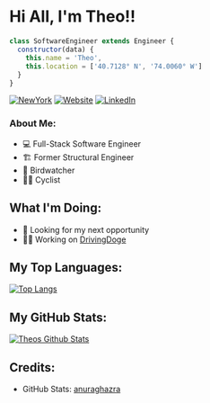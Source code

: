 <h1 style='margin-bottom:20px'> Hi All, I'm Theo!! </h1>

```js
class SoftwareEngineer extends Engineer {
  constructor(data) {
    this.name = 'Theo',
    this.location = ['40.7128° N', '74.0060° W']
  }
}
```


  [![NewYork](https://img.shields.io/badge/theo%20%40-New%20York-red?style=for-the-badge)][NewYorkURL]
  [![Website](https://img.shields.io/badge/theo%20%40-mantz.nyc-blue?style=for-the-badge)](https://mantz.nyc/)
  [![LinkedIn](https://img.shields.io/badge/theo%20%40-linkedin-green?style=for-the-badge)](https://www.linkedin.com/in/theo-mantz/)

### About Me:
* 💻 Full-Stack Software Engineer
* 🏗 Former Structural Engineer
* 🦅 Birdwatcher
* 🚵‍♂️ Cyclist
  
## What I'm Doing:
* 👀 Looking for my next opportunity
* 👨‍💻 Working on [DrivingDoge](https://github.com/theomantz/DrivingDoge)

## My Top Languages:
[![Top Langs](https://github-readme-stats.vercel.app/api/top-langs/?username=theomantz)](https://github.com/theomantz)

## My GitHub Stats:
[![Theos Github Stats](https://github-readme-stats.vercel.app/api?username=theomantz)](https://github.com/theomantz)

## Credits:
* GitHub Stats: [anuraghazra](https://github.com/anuraghazra/github-readme-stats)

<!-- Badge URLs -->
[NewYorkURL]: https://www.google.com/maps/place/New+York,+NY/@40.7076183,-74.0611341,12.03z/data=!4m5!3m4!1s0x89c24fa5d33f083b:0xc80b8f06e177fe62!8m2!3d40.7127753!4d-74.0059728
